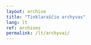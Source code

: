 ```yaml
---
layout: archive
title: "Tinklaraščio archyvas"
lang: lt
ref: archives
permalink: /lt/archyvai/
---
```

